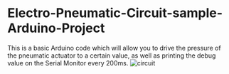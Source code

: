 # Electro-Pneumatic-Circuit-sample-Arduino-Project

This is a basic Arduino code which will allow you to drive the pressure of the pneumatic actuator to a certain value, as well as printing the debug value on the Serial Monitor every 200ms. 
![circuit](https://github.com/KamiGoku/Electro-Pneumatic-Circuit-sample-Arduino-Project/assets/15175439/301b4625-8a31-4457-bd32-31a71a3b6c9e)
